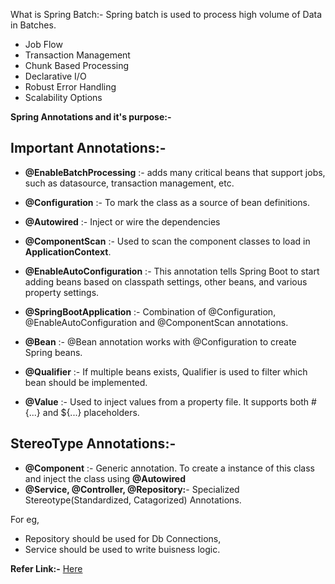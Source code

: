 What is Spring Batch:- 
 Spring batch is used to process high volume of Data in Batches.
 * Job Flow
 * Transaction Management
 * Chunk Based Processing
 * Declarative I/O
 * Robust Error Handling
 * Scalability Options


**Spring Annotations and it's purpose:-**

## Important Annotations:-

* **@EnableBatchProcessing** :- adds many critical beans that support jobs, such as datasource, transaction management, etc.
* **@Configuration** :- To mark the class as a source of bean definitions.
* **@Autowired** :- Inject or wire the dependencies
* **@ComponentScan** :- Used to scan the component classes to load in **ApplicationContext**.
* **@EnableAutoConfiguration** :- This annotation tells Spring Boot to start adding beans based on classpath settings, other beans, and various property settings.
* **@SpringBootApplication** :- Combination of @Configuration, @EnableAutoConfiguration and @ComponentScan annotations.


* **@Bean** :- @Bean annotation works with @Configuration to create Spring beans.

* **@Qualifier** :- If multiple beans exists, Qualifier is used to filter which bean should be implemented.
* **@Value** :- Used to inject values from a property file. It supports both #{...} and ${...} placeholders.

## StereoType Annotations:-
* **@Component** :- Generic annotation. To create a instance of this class and inject the class using **@Autowired**
* **@Service, @Controller, @Repository:**- Specialized Stereotype(Standardized, Catagorized) Annotations.

For eg,  
* Repository should be used for Db Connections,
* Service should be used to write buisness logic.

**Refer Link:-** 
<a href="https://springframework.guru/spring-framework-annotations/">Here</a>

